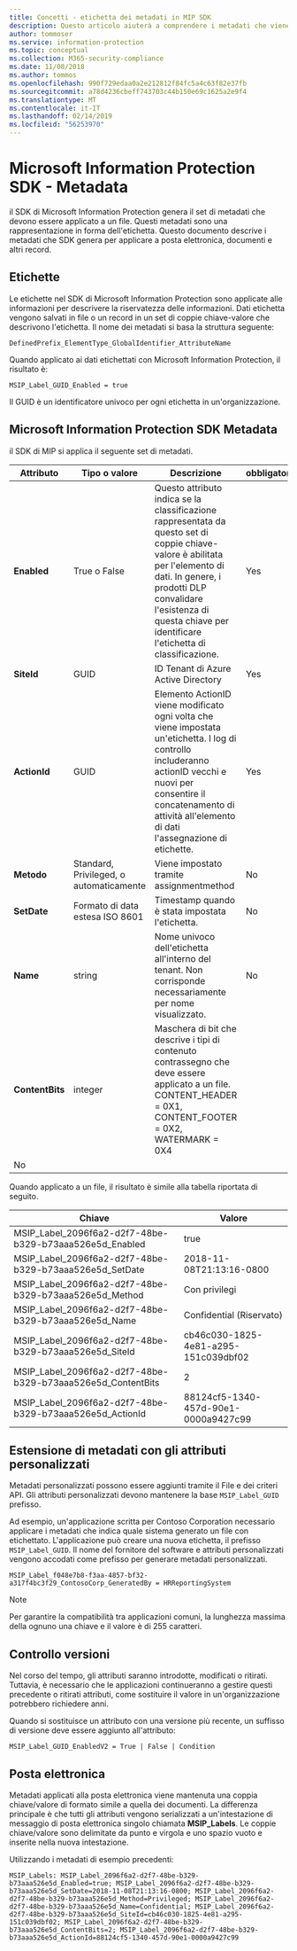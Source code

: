 ```yaml
---
title: Concetti - etichetta dei metadati in MIP SDK
description: Questo articolo aiuterà a comprendere i metadati che viene generato per il SDK di Microsoft Information Protection.
author: tommoser
ms.service: information-protection
ms.topic: conceptual
ms.collection: M365-security-compliance
ms.date: 11/08/2018
ms.author: tommos
ms.openlocfilehash: 990f729edaa0a2e212812f84fc5a4c63f82e37fb
ms.sourcegitcommit: a78d4236cbeff743703c44b150e69c1625a2e9f4
ms.translationtype: MT
ms.contentlocale: it-IT
ms.lasthandoff: 02/14/2019
ms.locfileid: "56253970"
---
```

# <a name="microsoft-information-protection-sdk---metadata"></a>Microsoft Information Protection SDK - Metadata

il SDK di Microsoft Information Protection genera il set di metadati che devono essere applicato a un file. Questi metadati sono una rappresentazione in forma dell'etichetta. Questo documento descrive i metadati che SDK genera per applicare a posta elettronica, documenti e altri record.

## <a name="labels"></a>Etichette

Le etichette nel SDK di Microsoft Information Protection sono applicate alle informazioni per descrivere la riservatezza delle informazioni. Dati etichetta vengono salvati in file o un record in un set di coppie chiave-valore che descrivono l'etichetta. Il nome dei metadati si basa la struttura seguente:

`DefinedPrefix_ElementType_GlobalIdentifier_AttributeName`

Quando applicato ai dati etichettati con Microsoft Information Protection, il risultato è:

`MSIP_Label_GUID_Enabled = true`

Il GUID è un identificatore univoco per ogni etichetta in un'organizzazione.

## <a name="microsoft-information-protection-sdk-metadata"></a>Microsoft Information Protection SDK Metadata

il SDK di MIP si applica il seguente set di metadati.

| Attributo | Tipo o valore                 | Descrizione                                                                                                                                                                                                                                        | obbligatorio |
|-----------|-------------------------------|----------------------------------------------------------------------------------------------------------------------------------------------------------------------------------------------------------------------------------------------------|-----------|
| **Enabled**   | True o False                 | Questo attributo indica se la classificazione rappresentata da questo set di coppie chiave-valore è abilitata per l'elemento di dati. In genere, i prodotti DLP convalidare l'esistenza di questa chiave per identificare l'etichetta di classificazione. | Yes       |
| **SiteId**    | GUID                          | ID Tenant di Azure Active Directory                                                                                                                                                                                                                   | Yes       |
| **ActionId**  | GUID                          | Elemento ActionID viene modificato ogni volta che viene impostata un'etichetta. I log di controllo includeranno actionID vecchi e nuovi per consentire il concatenamento di attività all'elemento di dati l'assegnazione di etichette.                                                                                 | Yes       |
| **Metodo**    | Standard, Privileged, o automaticamente        | Viene impostato tramite assignmentmethod                                                                                                                                                                                                                 | No        |
| **SetDate**   | Formato di data estesa ISO 8601 | Timestamp quando è stata impostata l'etichetta.                                                                                                                                                                                                              | No        |
| **Name**      | string                        | Nome univoco dell'etichetta all'interno del tenant. Non corrisponde necessariamente per nome visualizzato.                                                                                                                                                              | No      |
| **ContentBits** | integer | Maschera di bit che descrive i tipi di contenuto contrassegno che deve essere applicato a un file. CONTENT_HEADER = 0X1, CONTENT_FOOTER = 0X2, WATERMARK = 0X4
 | No |

Quando applicato a un file, il risultato è simile alla tabella riportata di seguito.

| Chiave                                                         | Valore                                |
|-------------------------------------------------------------|--------------------------------------|
| MSIP_Label_2096f6a2-d2f7-48be-b329-b73aaa526e5d_Enabled     | true                                 |
| MSIP_Label_2096f6a2-d2f7-48be-b329-b73aaa526e5d_SetDate     | 2018-11-08T21:13:16-0800             |
| MSIP_Label_2096f6a2-d2f7-48be-b329-b73aaa526e5d_Method      | Con privilegi                           |
| MSIP_Label_2096f6a2-d2f7-48be-b329-b73aaa526e5d_Name        | Confidential (Riservato)                         |
| MSIP_Label_2096f6a2-d2f7-48be-b329-b73aaa526e5d_SiteId      | cb46c030-1825-4e81-a295-151c039dbf02 |
| MSIP_Label_2096f6a2-d2f7-48be-b329-b73aaa526e5d_ContentBits | 2                                    |
| MSIP_Label_2096f6a2-d2f7-48be-b329-b73aaa526e5d_ActionId    | 88124cf5-1340-457d-90e1-0000a9427c99 |

## <a name="extending-metadata-with-custom-attributes"></a>Estensione di metadati con gli attributi personalizzati

Metadati personalizzati possono essere aggiunti tramite il File e dei criteri API. Gli attributi personalizzati devono mantenere la base `MSIP_Label_GUID` prefisso. 

Ad esempio, un'applicazione scritta per Contoso Corporation necessario applicare i metadati che indica quale sistema generato un file con etichettato. L'applicazione può creare una nuova etichetta, il prefisso `MSIP_Label_GUID`. Il nome del fornitore del software e attributi personalizzati vengono accodati come prefisso per generare metadati personalizzati.

```
MSIP_Label_f048e7b8-f3aa-4857-bf32-a317f4bc3f29_ContosoCorp_GeneratedBy = HRReportingSystem
```

> [!Note]
> Per garantire la compatibilità tra applicazioni comuni, la lunghezza massima della ognuno una chiave e il valore è di 255 caratteri.

## <a name="versioning"></a>Controllo versioni

Nel corso del tempo, gli attributi saranno introdotte, modificati o ritirati. Tuttavia, è necessario che le applicazioni continueranno a gestire questi precedente o ritirati attributi, come sostituire il valore in un'organizzazione potrebbero richiedere anni.

Quando si sostituisce un attributo con una versione più recente, un suffisso di versione deve essere aggiunto all'attributo:

`MSIP_Label_GUID_EnabledV2 = True | False | Condition`

## <a name="email"></a>Posta elettronica

Metadati applicati alla posta elettronica viene mantenuta una coppia chiave/valore di formato simile a quella dei documenti. La differenza principale è che tutti gli attributi vengono serializzati a un'intestazione di messaggio di posta elettronica singolo chiamata **MSIP_Labels**. Le coppie chiave/valore sono delimitate da punto e virgola e uno spazio vuoto e inserite nella nuova intestazione.

Utilizzando i metadati di esempio precedenti:

```
MSIP_Labels: MSIP_Label_2096f6a2-d2f7-48be-b329-b73aaa526e5d_Enabled=true; MSIP_Label_2096f6a2-d2f7-48be-b329-b73aaa526e5d_SetDate=2018-11-08T21:13:16-0800; MSIP_Label_2096f6a2-d2f7-48be-b329-b73aaa526e5d_Method=Privileged; MSIP_Label_2096f6a2-d2f7-48be-b329-b73aaa526e5d_Name=Confidential; MSIP_Label_2096f6a2-d2f7-48be-b329-b73aaa526e5d_SiteId=cb46c030-1825-4e81-a295-151c039dbf02; MSIP_Label_2096f6a2-d2f7-48be-b329-b73aaa526e5d_ContentBits=2; MSIP_Label_2096f6a2-d2f7-48be-b329-b73aaa526e5d_ActionId=88124cf5-1340-457d-90e1-0000a9427c99
```
